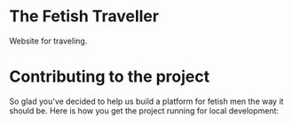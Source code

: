 # The Fetish Traveller

Website for traveling.

# Contributing to the project

So glad you've decided to help us build a platform for fetish men the way it should be. Here is how you get the project running for local development: